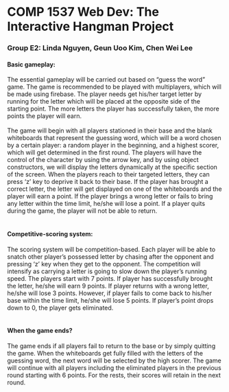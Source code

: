 <h1>COMP 1537 Web Dev: The Interactive Hangman Project</h1>
<h3>Group E2: Linda Nguyen, Geun Uoo Kim, Chen Wei Lee</h3>
<h4>Basic gameplay:</h4><p>The essential gameplay will be carried out based on “guess the word” game. The game is recommended to be played with multiplayers, which will be made using firebase. The player needs get his/her target letter by running for the letter which will be placed at the opposite side of the starting point. The more letters the player has successfully taken, the more points the player will earn.<br><br>
The game will begin with all players stationed in their base and the blank whiteboards that represent the guessing word, which will be a word chosen by a certain player: a random player in the beginning, and a highest scorer, which will get determined in the first round. The players will have the control of the character by using the arrow key, and by using object constructors, we will display the letters dynamically at the specific section of the screen. When the players reach to their targeted letters, they can press ‘z’ key to deprive it back to their base. If the player has brought a correct letter, the letter will get displayed on one of the whiteboards and the player will earn a point. If the player brings a wrong letter or fails to bring any letter within the time limit, he/she will lose a point. If a player quits during the game, the player will not be able to return.<br><br>
<h4>Competitive-scoring system:</h4>
The scoring system will be competition-based. Each player will be able to snatch other player’s possessed letter by chasing after the opponent and pressing ‘z’ key when they get to the opponent. The competition will intensify as carrying a letter is going to slow down the player’s running speed. The players start with 7 points. If player has successfully brought the letter, he/she will earn 9 points. If player returns with a wrong letter, he/she will lose 3 points. However, if player fails to come back to his/her base within the time limit, he/she will lose 5 points.
If player’s point drops down to 0, the player gets eliminated.<br><br>
<h4>When the game ends?</h4>
The game ends if all players fail to return to the base or by simply quitting the game. When the whiteboards get fully filled with the letters of the guessing word, the next word will be selected by the high scorer. The game will continue with all players including the eliminated players in the previous round starting with 6 points. For the rests, their scores will retain in the next round.</p>